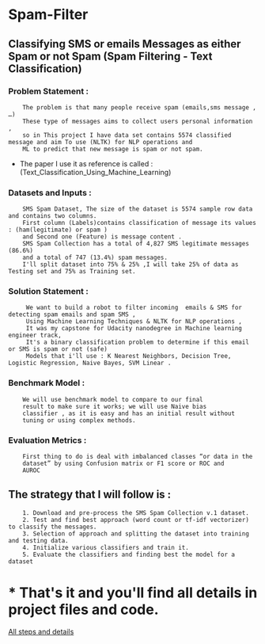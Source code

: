 
# Spam-Filter

   ## Classifying SMS or emails Messages as either Spam or not Spam  (Spam Filtering - Text Classification)
   
   ### Problem Statement :
        The problem is that many people receive spam (emails,sms message , …) 
        These type of messages aims to collect users personal information ,
        so in This project I have data set contains 5574 classified message and aim To use (NLTK) for NLP operations and
        ML to predict that new message is spam or not spam.
      
  * The paper I use it as reference is called : (Text_Classification_Using_Machine_Learning)
   
   ### Datasets and Inputs :
        SMS Spam Dataset, The size of the dataset is 5574 sample row data and contains two columns.
        First column (Labels)contains classification of message its values : (ham(legitimate) or spam ) 
        and Second one (Feature) is message content . 
        SMS Spam Collection has a total of 4,827 SMS legitimate messages (86.6%) 
        and a total of 747 (13.4%) spam messages. 
        I'll split dataset into 75% & 25% ,I will take 25% of data as Testing set and 75% as Training set.
 
   ### Solution Statement :
         We want to build a robot to filter incoming  emails & SMS for detecting spam emails and spam SMS ,
         Using Machine Learning Techniques & NLTK for NLP operations ,
         It was my capstone for Udacity nanodegree in Machine learning engineer track,
         It's a binary classification problem to determine if this email or SMS is spam or not (safe)
         Models that i'll use : K Nearest Neighbors, Decision Tree, Logistic Regression, Naive Bayes, SVM Linear .

   ### Benchmark Model :
        We will use benchmark model to compare to our final
        result to make sure it works; we will use Naive bias
        classifier , as it is easy and has an initial result without
        tuning or using complex methods.
        
   ### Evaluation Metrics :
        First thing to do is deal with ​imbalanced classes “or data in the
        dataset” by using Confusion matrix or F1 score or ROC and
        AUROC
        
        
   ## The strategy that I will follow is :
        1. Download and pre-process the SMS Spam Collection v.1 dataset.
        2. Test and find best approach (word count or tf-idf vectorizer) to classify the messages.
        3. Selection of approach and splitting the dataset into training and testing data.
        4. Initialize various classifiers and train it.
        5. Evaluate the classifiers and finding best the model for a dataset
   
  # * That's it and you'll find all details in project files and code. 
   
   [All steps and details](https://github.com/BahaaIbrahim3024/Spam-Filter/blob/main/report.pdf)

   
